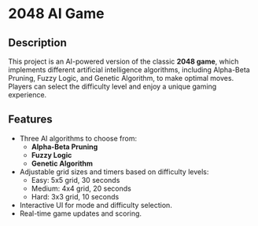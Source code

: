 # 2048 AI Game

## Description
This project is an AI-powered version of the classic **2048 game**, which implements different artificial intelligence algorithms, including Alpha-Beta Pruning, Fuzzy Logic, and Genetic Algorithm, to make optimal moves. Players can select the difficulty level and enjoy a unique gaming experience.

## Features
- Three AI algorithms to choose from:
  - **Alpha-Beta Pruning**
  - **Fuzzy Logic**
  - **Genetic Algorithm**
- Adjustable grid sizes and timers based on difficulty levels:
  - Easy: 5x5 grid, 30 seconds
  - Medium: 4x4 grid, 20 seconds
  - Hard: 3x3 grid, 10 seconds
- Interactive UI for mode and difficulty selection.
- Real-time game updates and scoring.


